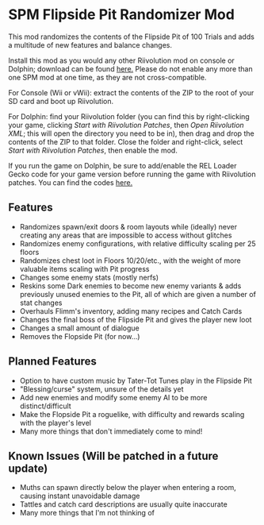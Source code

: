 # SPM Flipside Pit Randomizer Mod
This mod randomizes the contents of the Flipside Pit of 100 Trials and adds a multitude of new features and balance changes.

Install this mod as you would any other Riivolution mod on console or Dolphin; download can be found [here.](https://github.com/shiken-yme/spm-pit-randomizer/releases) Please do not enable any more than one SPM mod at one time, as they are not cross-compatible.

For Console (Wii or vWii): extract the contents of the ZIP to the root of your SD card and boot up Riivolution.

For Dolphin: find your Riivolution folder (you can find this by right-clicking your game, clicking *Start with Riivolution Patches*, then *Open Riivolution XML*; this will open the directory you need to be in), then drag and drop the contents of the ZIP to that folder. Close the folder and right-click, select *Start with Riivolution Patches*, then enable the mod.

If you run the game on Dolphin, be sure to add/enable the REL Loader Gecko code for your game version before running the game with Riivolution patches. You can find the codes [here.](https://github.com/SeekyCt/spm-rel-loader/tree/master/spm-rel-loader/loader)

## Features
* Randomizes spawn/exit doors & room layouts while (ideally) never creating any areas that are impossible to access without glitches
* Randomizes enemy configurations, with relative difficulty scaling per 25 floors
* Randomizes chest loot in Floors 10/20/etc., with the weight of more valuable items scaling with Pit progress
* Changes some enemy stats (mostly nerfs)
* Reskins some Dark enemies to become new enemy variants & adds previously unused enemies to the Pit, all of which are given a number of stat changes
* Overhauls Flimm's inventory, adding many recipes and Catch Cards
* Changes the final boss of the Flipside Pit and gives the player new loot
* Changes a small amount of dialogue
* Removes the Flopside Pit (for now...)

## Planned Features
* Option to have custom music by Tater-Tot Tunes play in the Flipside Pit
* "Blessing/curse" system, unsure of the details yet
* Add new enemies and modify some enemy AI to be more distinct/difficult
* Make the Flopside Pit a roguelike, with difficulty and rewards scaling with the player's level
* Many more things that don't immediately come to mind!

## Known Issues (Will be patched in a future update)
* Muths can spawn directly below the player when entering a room, causing instant unavoidable damage
* Tattles and catch card descriptions are usually quite inaccurate
* Many more things that I'm not thinking of
